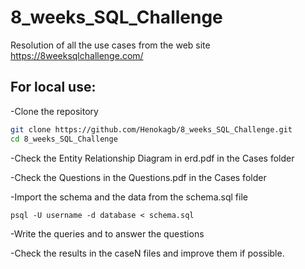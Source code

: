 # 8_weeks_SQL_Challenge
Resolution of all the use cases from the web site https://8weeksqlchallenge.com/

## For local use:
-Clone the repository
```sh
git clone https://github.com/Henokagb/8_weeks_SQL_Challenge.git
cd 8_weeks_SQL_Challenge
```
-Check the Entity Relationship Diagram in erd.pdf in the Cases folder

-Check the Questions in the Questions.pdf in the Cases folder

-Import the schema and the data from the schema.sql file
```example postgresql
psql -U username -d database < schema.sql
````

-Write the queries and to answer the questions

-Check the results in the caseN files and improve them if possible.
